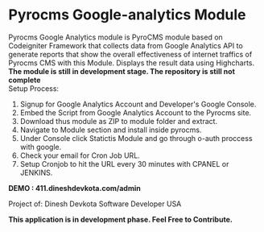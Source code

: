 # Pyrocms Google-analytics Module

Pyrocms Google Analytics module is PyroCMS module  based on Codeigniter Framework that collects data from Google Analytics API to generate reports that show the overall effectiveness of internet traffics of Pyrocms CMS with this Module.
Displays the result data using Highcharts. 
<br/><strong>The module is still in development stage. The repository is still not complete</strong><br/>
Setup Process:

1. Signup for Google Analytics Account and Developer's Google Console.
2. Embed the Script from Google Analytics Account to the Pyrocms site.
1. Download thus module as ZIP to module folder and extract.
2. Navigate to Module section and install inside pyrocms.
3. Under Console click Statictis Module and go through o-auth proccess with google.
4. Check your email for Cron Job URL.
5. Setup Cronjob to hit the URL every 30 minutes with CPANEL or JENKINS.

<strong>DEMO : 411.dineshdevkota.com/admin</strong>

Project of:
Dinesh Devkota
Software Developer
USA

<strong>This application is in development phase. Feel Free to Contribute.</strong>

